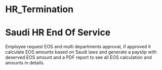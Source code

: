 # HR_Termination
# Saudi HR End Of Service
Employee request EOS and multi departments approval,
if approved it calculate EOS amounts based on Saudi laws
and generate a payslip with deserved EOS amount and a PDF report
to see all EOS calculation and amounts in details.
